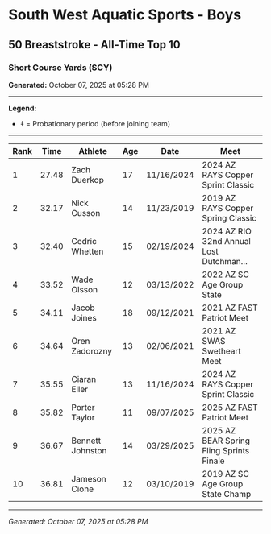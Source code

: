 # South West Aquatic Sports - Boys
## 50 Breaststroke - All-Time Top 10
### Short Course Yards (SCY)

**Generated:** October 07, 2025 at 05:28 PM

---

**Legend:**
- ‡ = Probationary period (before joining team)

---

| Rank | Time | Athlete | Age | Date | Meet |
|------|------|---------|-----|------|------|
| 1 | 27.48 | Zach Duerkop | 17 | 11/16/2024 | 2024 AZ RAYS Copper Sprint Classic |
| 2 | 32.17 | Nick Cusson | 14 | 11/23/2019 | 2019 AZ RAYS Copper Spring Classic |
| 3 | 32.40 | Cedric Whetten | 15 | 02/19/2024 | 2024 AZ RIO 32nd Annual Lost Dutchman... |
| 4 | 33.52 | Wade Olsson | 12 | 03/13/2022 | 2022 AZ SC Age Group State |
| 5 | 34.11 | Jacob Joines | 18 | 09/12/2021 | 2021 AZ FAST Patriot Meet |
| 6 | 34.64 | Oren Zadorozny | 13 | 02/06/2021 | 2021 AZ SWAS Swetheart Meet |
| 7 | 35.55 | Ciaran Eller | 13 | 11/16/2024 | 2024 AZ RAYS Copper Sprint Classic |
| 8 | 35.82 | Porter Taylor | 11 | 09/07/2025 | 2025 AZ FAST Patriot Meet |
| 9 | 36.67 | Bennett Johnston | 14 | 03/29/2025 | 2025 AZ BEAR Spring Fling Sprints Finale |
| 10 | 36.81 | Jameson Cione | 12 | 03/10/2019 | 2019 AZ SC Age Group State Champ |

---

*Generated: October 07, 2025 at 05:28 PM*
